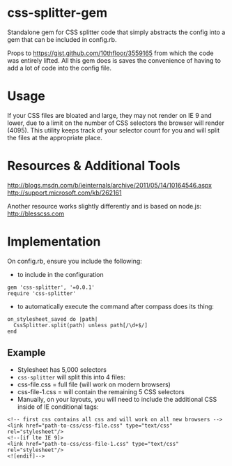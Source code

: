 # css-splitter-gem
Standalone gem for CSS splitter code that simply abstracts the config into a gem that can be included in config.rb.

Props to https://gist.github.com/10thfloor/3559165 from which the code was entirely lifted.
All this gem does is saves the convenience of having to add a lot of code into the config file.


# Usage

If your CSS files are bloated and large, they may not render on IE 9 and lower, due to a limit on the number of CSS selectors the browser will render (4095). This utility keeps track of your selector count for you and will split the files at the appropriate place.

# Resources & Additional Tools
http://blogs.msdn.com/b/ieinternals/archive/2011/05/14/10164546.aspx
http://support.microsoft.com/kb/262161


Another resource works slightly differently and is based on node.js:
http://blesscss.com

# Implementation

On config.rb, ensure you include the following:

* to include in the configuration
```
gem 'css-splitter', '=0.0.1'
require 'css-splitter'
```

* to automatically execute the command after compass does its thing:
```
on_stylesheet_saved do |path|
  CssSplitter.split(path) unless path[/\d+$/]
end
```

## Example

* Stylesheet has 5,000 selectors
* `css-splitter` will split this into 4 files:
* css-file.css = full file (will work on modern browsers)
* css-file-1.css = will contain the remaining 5 CSS selectors
* Manually, on your layouts, you will need to include the additional CSS inside of IE conditional tags:

```
<!-- first css contains all css and will work on all new browsers -->
<link href="path-to-css/css-file.css" type="text/css" rel="stylesheet"/> 
<!--[if lte IE 9]>
<link href="path-to-css/css-file-1.css" type="text/css" rel="stylesheet"/>
<![endif]-->
```


